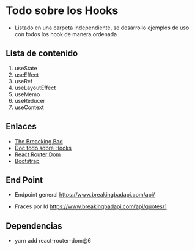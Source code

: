 # Todo sobre los Hooks

- Listado en una carpeta independiente, se desarrollo ejemplos de uso con todos los hook de manera ordenada

## Lista de contenido

1. useState
2. useEffect
3. useRef
4. useLayoutEffect
5. useMemo
6. useReducer
7. useContext

## Enlaces

- [The Breacking Bad](https://breakingbadapi.com/)
- [Doc todo sobre Hooks](https://es.reactjs.org/docs/hooks-reference.html)
- [React Router Dom](https://reactrouter.com/en/v6.3.0/getting-started/installation)
- [Bootstrap](https://getbootstrap.com/docs/5.2/getting-started/introduction/)

## End Point

- Endpoint general
      <https://www.breakingbadapi.com/api/>

- Fraces por Id
      <https://www.breakingbadapi.com/api/quotes/1>

## Dependencias 

- yarn add react-router-dom@6